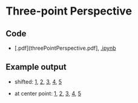 # Three-point Perspective

## Code

- [.pdf](threePointPerspective.pdf], [.ipynb](threePointPerspective.ipynb)

## Example output

- shifted: 
[1](threepoint_shifted1.png), 
[2](threepoint_shifted2.png), 
[3](threepoint_shifted3.png), 
[4](threepoint_shifted4.png), 
[5](threepoint_shifted5.png)

- at center point:
[1](threepoint_CP1.png), 
[2](threepoint_CP2.png), 
[3](threepoint_CP3.png),
[4](threepoint_CP4.png),
[5](threepoint_CP5.png)
